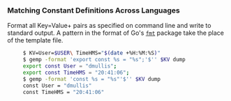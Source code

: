### Matching Constant Definitions Across Languages

Format all Key=Value+ pairs as specified on command line and write to standard output.
A pattern in the format of Go's [```fmt```](https://golang.org/pkg/fmt) package
take the place of the template file.

```sh
     $ KV=User=$USER\ TimeHMS="$(date +%H:%M:%S)"
     $ gemp -format 'export const %s = "%s";'$'' $KV dump
     export const User = "dmullis";
     export const TimeHMS = "20:41:06";
     $ gemp -format 'const %s = "%s"'$'' $KV dump
     const User = "dmullis"
     const TimeHMS = "20:41:06"
```

